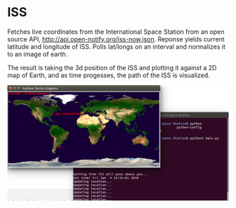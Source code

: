 # ISS
Fetches live coordinates from the International Space Station from an open source API, http://api.open-notify.org/iss-now.json. Reponse yields current latitude and longitude of ISS.
Polls lat/longs on an interval and normalizes it to an image of earth. 

The result is taking the 3d position of the ISS and plotting it against a 2D map of Earth, and as time progesses, the path of the ISS is visualized. 

![Pic of the program](https://raw.githubusercontent.com/shmkane/ISS/master/ISS.png)
